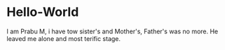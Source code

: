 # Hello-World
I am Prabu M, i have tow sister's and Mother's, Father's was no more. He leaved me alone and most terific stage. 
